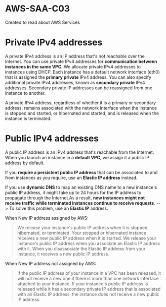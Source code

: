 # AWS-SAA-C03
Created to read about AWS Services
# Private IPv4 addresses
A private IPv4 address is an IP address that's not reachable over the Internet. You can use private IPv4 addresses for **communication between instances in the same VPC**. We allocate private IPv4 addresses to instances using DHCP. 
Each instance has a default network interface (eth0) that is assigned the **primary private** IPv4 address. You can also specify additional private IPv4 addresses, known as **secondary private** IPv4 addresses.
Secondary private IP addresses can be reassigned from one instance to another.

A private IPv4 address, regardless of whether it is a primary or secondary address, remains associated with the network interface when the instance is stopped and started, or hibernated and started,
 and is released when the instance is terminated.

# Public IPv4 addresses
A public IP address is an IPv4 address that's reachable from the Internet. When you launch an instance in a **default VPC**, we assign it a public IP address by default.

If you **require a persistent public IP address** that can be associated to and from instances as you require, use an **Elastic IP address** instead.

If you use **dynamic DNS** to map an existing DNS name to a new instance's public IP address, it might take up to 24 hours for the IP address to propagate through the Internet.As a result, **new instances might not receive traffic while terminated instances continue to receive requests**. -->  To solve this problem, use an **Elastic IP** address. 

When New IP address assigned by AWS:
> We release your instance's public IP address when it is stopped, hibernated, or terminated. Your stopped or hibernated instance receives a new public IP address when it is started.
> We release your instance's public IP address when you associate an Elastic IP address with it. When you disassociate the Elastic IP address from your instance, it receives a new public IP address.

When New IP address not assigned by AWS:
> If the public IP address of your instance in a VPC has been released, it will not receive a new one if there is more than one network interface attached to your instance.
> If your instance's public IP address is released while it has a secondary private IP address that is associated with an Elastic IP address, the instance does not receive a new public IP address.

